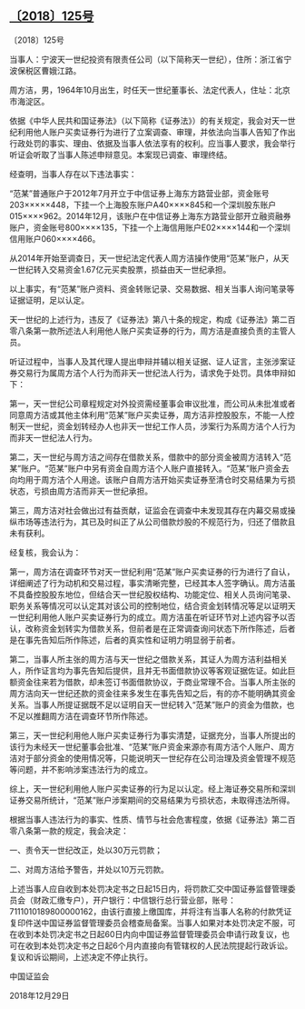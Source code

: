 ## [〔2018〕125号](http://www.csrc.gov.cn/pub/zjhpublic/G00306212/201901/t20190116_349847.htm)



















〔2018〕125号





 

当事人：宁波天一世纪投资有限责任公司（以下简称天一世纪），住所：浙江省宁波保税区曹娥江路。

周方洁，男，1964年10月出生，时任天一世纪董事长、法定代表人，住址：北京市海淀区。

依据《中华人民共和国证券法》（以下简称《证券法》）的有关规定，我会对天一世纪利用他人账户买卖证券行为进行了立案调查、审理，并依法向当事人告知了作出行政处罚的事实、理由、依据及当事人依法享有的权利。应当事人要求，我会举行听证会听取了当事人陈述申辩意见。本案现已调查、审理终结。

经查明，当事人存在以下违法事实：

“范某”普通账户于2012年7月开立于中信证券上海东方路营业部，资金账号203×××××448，下挂一个上海股东账户A40××××845和一个深圳股东账户015××××962。2014年12月，该账户在中信证券上海东方路营业部开立融资融券账户，资金账号800××××135，下挂一个上海信用账户E02××××144和一个深圳信用账户060××××466。

从2014年开始至调查日，天一世纪法定代表人周方洁操作使用“范某”账户，从天一世纪转入交易资金1.67亿元买卖股票，损益由天一世纪承担。

以上事实，有“范某”账户资料、资金转账记录、交易数据、相关当事人询问笔录等证据证明，足以认定。

天一世纪的上述行为，违反了《证券法》第八十条的规定，构成《证券法》第二百零八条第一款所述法人利用他人账户买卖证券的行为，周方洁是直接负责的主管人员。

听证过程中，当事人及其代理人提出申辩并辅以相关证据、证人证言，主张涉案证券交易行为属周方洁个人行为而非天一世纪法人行为，请求免于处罚。具体申辩如下：

第一，天一世纪公司章程规定对外投资需经董事会审议批准，而公司从未批准或者同意周方洁或其他主体利用“范某”账户买卖证券，周方洁非控股股东，不能一人控制天一世纪，资金划转经办人也非天一世纪工作人员，涉案行为系周方洁个人行为而非天一世纪法人行为。

第二，天一世纪与周方洁之间存在借款关系，借款中的部分资金被周方洁转入“范某”账户。“范某”账户中另有资金自周方洁个人账户直接转入。“范某”账户资金去向均用于周方洁个人用途。该账户自周方洁开始买卖证券至清仓时交易结果为亏损状态，亏损由周方洁而非天一世纪承担。

第三，周方洁对社会做出过有益贡献，证监会在调查中未发现其存在内幕交易或操纵市场等违法行为，其已及时纠正了从公司借款炒股的不规范行为，归还了借款且未有获利。

经复核，我会认为：

第一，周方洁在调查环节对天一世纪利用“范某”账户买卖证券的行为进行了自认，详细阐述了行为动机和交易过程，事实清晰完整，已经其本人签字确认。周方洁虽不具备控股股东地位，但结合天一世纪股权结构、功能定位、相关人员询问笔录、职务关系等情况可以认定其对该公司的控制地位，结合资金划转情况等足以证明天一世纪利用他人账户买卖证券行为的成立。周方洁虽在听证环节对上述内容予以否认，改称资金划转实为借款关系，但前者是在正常调查询问状态下所作陈述，后者是在事先告知后所作陈述，后者的真实性和证明力明显弱于前者。

第二，当事人所主张的周方洁与天一世纪之借款关系，其证人为周方洁利益相关人，所作证言均为事先告知后提供，且并无书面借款协议等客观证据佐证。如此巨额资金往来若为借款，却未签订书面借款协议，于商业常理不合。当事人所主张的周方洁向天一世纪还款的资金往来多发生在事先告知之后，有的亦不能明确其资金关系。当事人所提证据既不足以证明自天一世纪转入“范某”账户的资金为借款，也不足以推翻周方洁在调查环节所作陈述。

第三，天一世纪利用他人账户买卖证券行为事实清楚，证据充分，当事人所提出的该行为未经天一世纪董事会批准、“范某”账户资金来源亦有周方洁个人账户、周方洁对于部分资金的使用情况等，只能说明天一世纪存在公司治理及资金管理不规范等问题，并不影响涉案违法行为的成立。

综上，天一世纪利用他人账户买卖证券的行为足以认定。经上海证券交易所和深圳证券交易所统计，“范某”账户涉案期间的交易结果为亏损状态，未取得违法所得。

根据当事人违法行为的事实、性质、情节与社会危害程度，依据《证券法》第二百零八条第一款的规定，我会决定：

一、责令天一世纪改正，处以30万元罚款；

二、对周方洁给予警告，并处以10万元罚款。

上述当事人应自收到本处罚决定书之日起15日内，将罚款汇交中国证券监督管理委员会（财政汇缴专户），开户银行：中信银行总行营业部，账号：7111010189800000162，由该行直接上缴国库，并将注有当事人名称的付款凭证复印件送中国证券监督管理委员会稽查局备案。当事人如果对本处罚决定不服，可在收到本处罚决定书之日起60日内向中国证券监督管理委员会申请行政复议，也可在收到本处罚决定书之日起6个月内直接向有管辖权的人民法院提起行政诉讼。复议和诉讼期间，上述决定不停止执行。









中国证监会      

2018年12月29日    